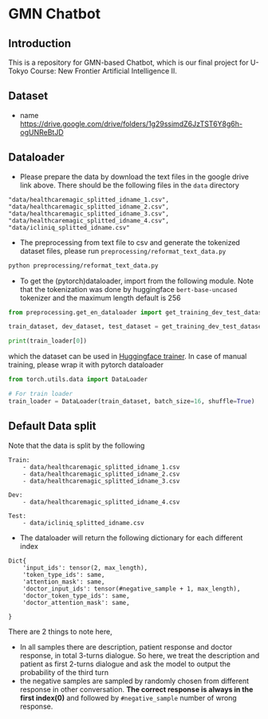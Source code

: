 # GMN Chatbot
## Introduction
This is a repository for GMN-based Chatbot, which is our final project for U-Tokyo Course: New Frontier Artificial Intelligence II.
## Dataset
+ name
https://drive.google.com/drive/folders/1g29ssimdZ6JzTST6Y8g6h-ogUNReBtJD

## Dataloader
- Please prepare the data by download the text files in the google drive link above. There should be the following files in the `data` directory
```
"data/healthcaremagic_splitted_idname_1.csv",
"data/healthcaremagic_splitted_idname_2.csv",
"data/healthcaremagic_splitted_idname_3.csv",
"data/healthcaremagic_splitted_idname_4.csv",
"data/icliniq_splitted_idname.csv"
```
- The preprocessing from text file to csv and generate the tokenized dataset files, please run `preprocessing/reformat_text_data.py` 
```bash
python preprocessing/reformat_text_data.py
```
- To get the (pytorch)dataloader, import from the following module. Note that the tokenization was done by huggingface `bert-base-uncased` tokenizer and the maximum length default is 256
```python
from preprocessing.get_en_dataloader import get_training_dev_test_dataset

train_dataset, dev_dataset, test_dataset = get_training_dev_test_dataset(debugging=False, max_length=256)

print(train_loader[0])
```
which the dataset can be used in [Huggingface trainer](https://huggingface.co/transformers/main_classes/trainer.html#transformers.Trainer). In case of manual training, please wrap it with pytorch dataloader
```python
from torch.utils.data import DataLoader

# For train loader
train_loader = DataLoader(train_dataset, batch_size=16, shuffle=True)
```

## Default Data split
Note that the data is split by the following
```
Train:
    - data/healthcaremagic_splitted_idname_1.csv
    - data/healthcaremagic_splitted_idname_2.csv
    - data/healthcaremagic_splitted_idname_3.csv

Dev:
    - data/healthcaremagic_splitted_idname_4.csv

Test:
    - data/icliniq_splitted_idname.csv
```
- The dataloader will return the following dictionary for each different index
```
Dict{
    'input_ids': tensor(2, max_length),
    'token_type_ids': same,
    'attention_mask': same,
    'doctor_input_ids': tensor(#negative_sample + 1, max_length),
    'doctor_token_type_ids': same,
    'doctor_attention_mask': same,

}
```
There are 2 things to note here,
- In all samples there are description, patient response and doctor response, in total 3-turns dialogue. So here, we treat the description and patient as first 2-turns dialogue and ask the model to output the probability of the third turn
- the negative samples are sampled by randomly chosen from different response in other conversation. **The correct response is always in the first index(0)** and followed by `#negative_sample` number of wrong response.
